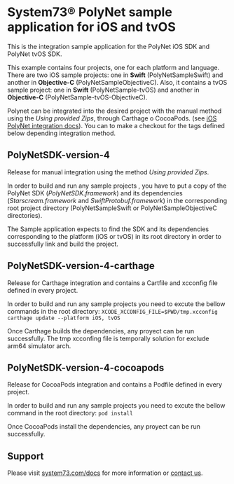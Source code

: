 # System73® PolyNet sample application for iOS and tvOS

This is the integration sample application for the PolyNet iOS SDK and PolyNet tvOS SDK.

This example contains four projects, one for each platform and language. There are two iOS sample projects: one in **Swift** (PolyNetSampleSwift) and another in **Objective-C** (PolyNetSampleObjectiveC). Also, it contains a tvOS sample project: one in **Swift** (PolyNetSample-tvOS) and another in **Objective-C** (PolyNetSample-tvOS-ObjectiveC).

Polynet can be integrated into the desired project with the manual method using the *Using provided Zips*, through Carthage o CocoaPods. (see [iOS PolyNet integration docs](https://system73.com/docs/ios/polyNetSDK/)).
You can to make a checkout for the tags defined below depending integration method.

## PolyNetSDK-version-4

Release for manual integration using the method *Using provided Zips*.

In order to build and run any sample projects , you have to put a copy of the PolyNet SDK (*PolyNetSDK.framework*) and its dependencies (*Starscream.framework* and *SwiftProtobuf.framework*) in the corresponding root project directory (PolyNetSampleSwift or PolyNetSampleObjectiveC directories).

The Sample application expects to find the  SDK and its dependencies corresponding to the platform (iOS or tvOS) in its root directory in order to successfully link and build the project.

## PolyNetSDK-version-4-carthage

Release for Carthage integration and contains a Cartfile and xcconfig file defined in every project.

In order to build and run any sample projects you need to excute the bellow commands in the root directory:
`XCODE_XCCONFIG_FILE=$PWD/tmp.xcconfig`
`carthage update --platform iOS, tvOS`

Once Carthage builds the dependencies, any proyect can be run successfully.
The tmp xcconfing file is temporally solution for exclude arm64  simulator arch.

## PolyNetSDK-version-4-cocoapods

Release for CocoaPods integration and contains a Podfile defined in every project.

In order to build and run any sample projects you need to excute the bellow command in the root directory:
`pod install`

Once CocoaPods install the dependencies, any proyect can be run successfully.

## Support

Please visit [system73.com/docs](https://www.system73.com/docs/) for more information or [contact us](mailto:support@system73.com).
